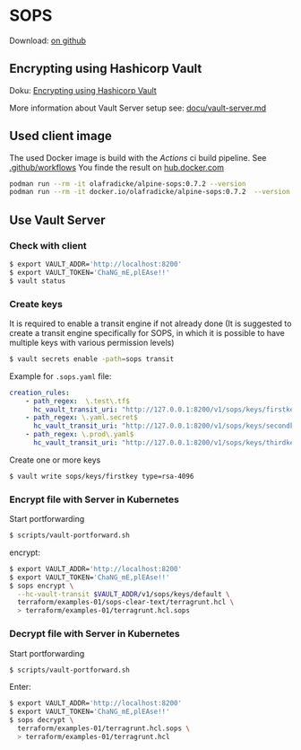 SOPS
====


Download: [on github](https://github.com/getsops/sops/releases)


Encrypting using Hashicorp Vault
--------------------------------

Doku: [Encrypting using Hashicorp Vault](https://github.com/getsops/sops/?tab=readme-ov-file#encrypting-using-hashicorp-vault)

More information about Vault Server setup see: [docu/vault-server.md](vault-server.md)

Used client image
-----------------

The used Docker image is build with the *Actions* ci build pipeline. See [.github/workflows](../.github/workflows)
You finde the result on [hub.docker.com](https://hub.docker.com/repository/docker/olafradicke/alpine-sops/general)

```bash
podman run --rm -it olafradicke/alpine-sops:0.7.2 --version
podman run --rm -it docker.io/olafradicke/alpine-sops:0.7.2  --version

```

Use Vault Server
----------------

### Check with client

```bash
$ export VAULT_ADDR='http://localhost:8200'
$ export VAULT_TOKEN='ChaNG_mE,plEAse!!'
$ vault status
```

### Create keys

It is required to enable a transit engine if not already done (It is suggested
to create a transit engine specifically for SOPS, in which it is possible to
have multiple keys with various permission levels)

```bash
$ vault secrets enable -path=sops transit
```

Example for `.sops.yaml` file:

```yaml
creation_rules:
    - path_regex:  \.test\.tf$
      hc_vault_transit_uri: "http://127.0.0.1:8200/v1/sops/keys/firstkey"
    - path_regex: \.yaml.secret$
      hc_vault_transit_uri: "http://127.0.0.1:8200/v1/sops/keys/secondkey"
    - path_regex: \.prod\.yaml$
      hc_vault_transit_uri: "http://127.0.0.1:8200/v1/sops/keys/thirdkey"
```

Create one or more keys

```bash
$ vault write sops/keys/firstkey type=rsa-4096
```

### Encrypt file with Server in Kubernetes

Start portforwarding

```bash
$ scripts/vault-portforward.sh
```

encrypt:

```bash
$ export VAULT_ADDR='http://localhost:8200'
$ export VAULT_TOKEN='ChaNG_mE,plEAse!!'
$ sops encrypt \
  --hc-vault-transit $VAULT_ADDR/v1/sops/keys/default \
  terraform/examples-01/sops-clear-text/terragrunt.hcl \
  > terraform/examples-01/terragrunt.hcl.sops
```

### Decrypt  file with Server in Kubernetes

Start portforwarding

```bash
$ scripts/vault-portforward.sh
```

Enter:

```bash
$ export VAULT_ADDR='http://localhost:8200'
$ export VAULT_TOKEN='ChaNG_mE,plEAse!!'
$ sops decrypt \
  terraform/examples-01/terragrunt.hcl.sops \
  > terraform/examples-01/terragrunt.hcl
```

